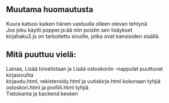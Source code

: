 ## Muutama huomautusta

Kuura katsoo kaiken hänen vastuulla olleen olevan tehtynä  
Jos joku käytti popper.js:ää niin poistin sen lisäykset  
kirjahaku2.js on tarkoitettu sivuille, jotka ovat kansioiden sisällä.  

## Mitä puuttuu vielä:

Lainaa, Lisää toivelistaan ja Lisää ostoskoriin -nappulat puuttuvat kirjasivuilta  
kirjaudu.html, rekisteroidy.html ja uutiskirje.html kokonaan tyhjiä  
ostoskori.html ja profiili.html tyhjiä  
Tietokanta ja backend kesken  
